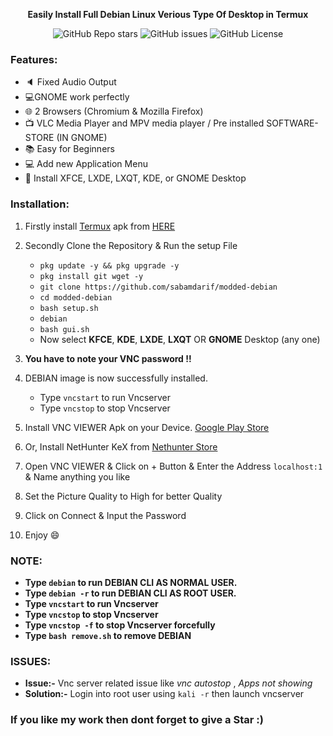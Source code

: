 
<p align="center"><b>Easily Install Full Debian Linux Verious Type Of Desktop in Termux</b></p>

<div align="center">
   
![GitHub Repo stars](https://img.shields.io/github/stars/sabamdarif/modded-debian)
![GitHub issues](https://img.shields.io/github/issues/sabamdarif/modded-debian)
![GitHub License](https://img.shields.io/github/license/sabamdarif/modded-debian%20)

</div>

### Features:

- :speaker: Fixed Audio Output
- :computer:GNOME work perfectly
- :globe_with_meridians: 2 Browsers (Chromium & Mozilla Firefox)
- :tv: VLC Media Player and MPV media player / Pre installed SOFTWARE-STORE (IN GNOME)
- :books: Easy for Beginners
- :computer: Add new Application Menu
- :hammer: Install XFCE, LXDE, LXQT, KDE, or GNOME Desktop

### Installation:

1. Firstly install [Termux](https://termux.com) apk from [HERE](https://f-droid.org/repo/com.termux_118.apk)
2. Secondly Clone the Repository & Run the setup File

   - `pkg update -y && pkg upgrade -y`
   - `pkg install git wget -y`
   - `git clone https://github.com/sabamdarif/modded-debian`
   - `cd modded-debian`
   - `bash setup.sh`
   - `debian`
   - `bash gui.sh`
   - Now select **KFCE**, **KDE**, **LXDE**, **LXQT** OR **GNOME** Desktop (any one)


3. **You have to note your VNC password !!**
4. DEBIAN image is now successfully installed.

   - Type `vncstart` to run Vncserver
   - Type `vncstop` to stop Vncserver

5. Install VNC VIEWER Apk on your Device. [Google Play Store](https://play.google.com/store/apps/details?id=com.realvnc.viewer.android&hl=en)
6. Or, Install NetHunter KeX from [Nethunter Store](https://store.nethunter.com/en/packages/com.offsec.nethunter.kex/)

7. Open VNC VIEWER & Click on + Button & Enter the Address `localhost:1` & Name anything you like
8. Set the Picture Quality to High for better Quality
9. Click on Connect & Input the Password
10. Enjoy :smile:

### NOTE:

- **Type `debian` to run DEBIAN CLI AS NORMAL USER.**
- **Type `debian -r` to run DEBIAN CLI AS ROOT USER.**
- **Type `vncstart` to run Vncserver**
- **Type `vncstop` to stop Vncserver**
- **Type `vncstop -f` to stop Vncserver forcefully**
- **Type `bash remove.sh` to remove DEBIAN**

### ISSUES:
- **Issue:-** Vnc server related issue like *vnc autostop* , *Apps not showing*
- **Solution:-** Login into root user using `kali -r` then launch vncserver

### If you like my work then dont forget to give a Star :)
